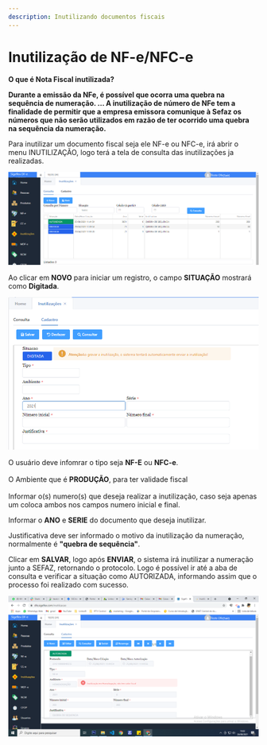 ```yaml
---
description: Inutilizando documentos fiscais
---
```


# Inutilização de NF-e/NFC-e

**O que é Nota Fiscal inutilizada?**

**Durante a emissão da NFe, é possível que ocorra uma quebra na sequência de numeração. ... A inutilização de número de NFe tem a finalidade de permitir que a empresa emissora comunique à Sefaz os números que não serão utilizados em razão de ter ocorrido uma quebra na sequência da numeração.**

Para inutilizar um documento fiscal seja ele NF-e ou NFC-e, irá abrir o menu INUTILIZAÇÃO, logo terá a tela de consulta das inutilizações ja realizadas.

![](<../../.gitbook/assets/image (66).png>)

Ao clicar em **NOVO** para iniciar um registro, o campo **SITUAÇÃO** mostrará como **Digitada**.

![](<../../.gitbook/assets/image (67).png>)

O usuário deve infomrar o tipo seja **NF-E** ou **NFC-e**.\
\
O Ambiente que é **PRODUÇÃO**, para ter validade fiscal\
\
Informar o(s) numero(s) que deseja realizar a inutilização, caso seja apenas um coloca ambos nos campos numero inicial e final.

Informar o **ANO** e **SERIE** do documento que deseja inutilizar.

Justificativa deve ser informado o motivo da inutilização da numeração, normalmente é **"quebra de sequência"**.

Clicar em **SALVAR**, logo após **ENVIAR**, o sistema irá inutilizar a numeração junto a SEFAZ, retornando o protocolo. Logo é possível ir até a aba de consulta e verificar a situação como AUTORIZADA, informando assim que o processo foi realizado com sucesso.

![](<../../.gitbook/assets/image (68).png>)


